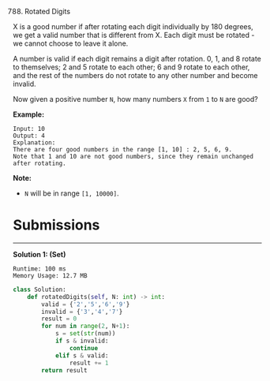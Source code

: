 788. Rotated Digits

X is a good number if after rotating each digit individually by 180 degrees, we get a valid number that is different from X.  Each digit must be rotated - we cannot choose to leave it alone.

A number is valid if each digit remains a digit after rotation. 0, 1, and 8 rotate to themselves; 2 and 5 rotate to each other; 6 and 9 rotate to each other, and the rest of the numbers do not rotate to any other number and become invalid.

Now given a positive number `N`, how many numbers `X` from `1` to `N` are good?

**Example:**
```
Input: 10
Output: 4
Explanation: 
There are four good numbers in the range [1, 10] : 2, 5, 6, 9.
Note that 1 and 10 are not good numbers, since they remain unchanged after rotating.
```

**Note:**

* `N`  will be in range `[1, 10000]`.

# Submissions
---
**Solution 1: (Set)**
```
Runtime: 100 ms
Memory Usage: 12.7 MB
```
```python
class Solution:
    def rotatedDigits(self, N: int) -> int:
        valid = {'2','5','6','9'}
        invalid = {'3','4','7'}
        result = 0
        for num in range(2, N+1):
            s = set(str(num))
            if s & invalid:
                continue
            elif s & valid:
                result += 1
        return result
```